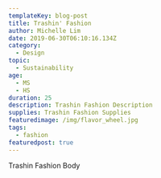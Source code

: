 ```yaml
---
templateKey: blog-post
title: Trashin' Fashion
author: Michelle Lim
date: 2019-06-30T06:10:16.134Z
category:
  - Design
topic:
  - Sustainability
age:
  - MS
  - HS
duration: 25
description: Trashin Fashion Description
supplies: Trashin Fashion Supplies
featuredimage: /img/flavor_wheel.jpg
tags:
  - fashion
featuredpost: true
---
```

Trashin Fashion Body
